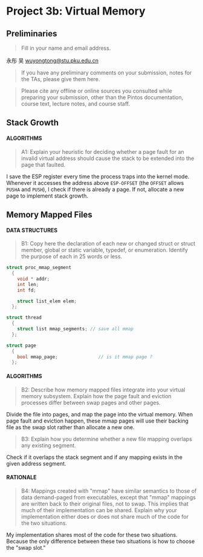 # Project 3b: Virtual Memory

## Preliminaries

>Fill in your name and email address.

永彤 吴 wuyongtong@stu.pku.edu.cn

>If you have any preliminary comments on your submission, notes for the TAs, please give them here.



>Please cite any offline or online sources you consulted while preparing your submission, other than the Pintos documentation, course text, lecture notes, and course staff.



## Stack Growth

#### ALGORITHMS

>A1: Explain your heuristic for deciding whether a page fault for an
>invalid virtual address should cause the stack to be extended into
>the page that faulted.

I save the ESP register every time the process traps into the kernel mode. Whenever it accesses the address above `ESP-OFFSET` (the `OFFSET` allows `PUSHA` and `PUSH`), I check if there is already a page. If not, allocate a new page to implement stack growth.

## Memory Mapped Files

#### DATA STRUCTURES

>B1: Copy here the declaration of each new or changed struct or struct member, global or static variable, typedef, or enumeration.  Identify the purpose of each in 25 words or less.

```C
struct proc_mmap_segment
  {
    void * addr;
    int len;
    int fd;

    struct list_elem elem;
  };

struct thread
  { 
    struct list mmap_segments; // save all mmap
  };

struct page
  {
    bool mmap_page;               // is it mmap page ?
  };
```



#### ALGORITHMS

>B2: Describe how memory mapped files integrate into your virtual
>memory subsystem.  Explain how the page fault and eviction
>processes differ between swap pages and other pages.

Divide the file into pages, and map the page into the virtual memory. When page fault and eviction happen, these mmap pages will use their backing file as the swap slot rather than allocate a new one.

>B3: Explain how you determine whether a new file mapping overlaps
>any existing segment.

Check if it overlaps the stack segment and if any mapping exists in the given address segment.



#### RATIONALE

>B4: Mappings created with "mmap" have similar semantics to those of
>data demand-paged from executables, except that "mmap" mappings are
>written back to their original files, not to swap.  This implies
>that much of their implementation can be shared.  Explain why your
>implementation either does or does not share much of the code for
>the two situations.

My implementation shares most of the code for these two situations. Because the only difference between these two situations is how to choose the "swap slot."